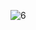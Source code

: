 ![6](https://github.com/VanHoang110802/DO_HOA_MAY_TINH/assets/108053955/b5e05c6c-d706-48be-a564-a342024fbc52)
